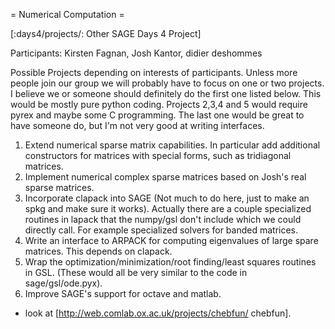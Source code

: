 = Numerical Computation =

[:days4/projects/: Other SAGE Days 4 Project]

Participants: Kirsten Fagnan, Josh Kantor, didier deshommes

Possible Projects depending on interests of participants. Unless more people join our group we will probably
have to focus on one or two projects. I believe we or someone should definitely do the first one listed below. This would
be mostly pure python coding. Projects 2,3,4 and 5 would require pyrex and maybe some C programming.
The last one would be great to have someone do, but I'm not very good at writing interfaces. 
  
  1.  Extend numerical sparse matrix capabilities. In particular add additional constructors for matrices with special forms, such as tridiagonal matrices. 
  2.  Implement numerical complex sparse matrices based on Josh's real sparse matrices.
  3.  Incorporate clapack into SAGE (Not much to do here, just to make an spkg and make sure it works). Actually there are a couple specialized routines in lapack that the numpy/gsl don't include which we could directly call. For example specialized solvers for banded matrices.  
  4.  Write an interface to ARPACK for computing eigenvalues of large spare matrices. This depends on clapack.
  5.  Wrap the optimization/minimization/root finding/least squares  routines in GSL. (These would all be very similar to the code in sage/gsl/ode.pyx).
  6.  Improve SAGE's support for octave and matlab. 
 


* look at [http://web.comlab.ox.ac.uk/projects/chebfun/ chebfun].
 
